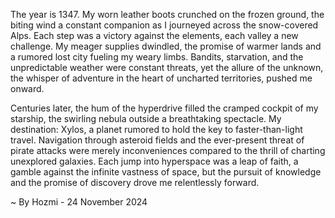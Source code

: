 
The year is 1347.  My worn leather boots crunched on the frozen ground, the biting wind a constant companion as I journeyed across the snow-covered Alps.  Each step was a victory against the elements, each valley a new challenge.  My meager supplies dwindled, the promise of warmer lands and a rumored lost city fueling my weary limbs.  Bandits, starvation, and the unpredictable weather were constant threats, yet the allure of the unknown, the whisper of adventure in the heart of uncharted territories, pushed me onward.

Centuries later, the hum of the hyperdrive filled the cramped cockpit of my starship, the swirling nebula outside a breathtaking spectacle.  My destination: Xylos, a planet rumored to hold the key to faster-than-light travel.  Navigation through asteroid fields and the ever-present threat of pirate attacks were merely inconveniences compared to the thrill of charting unexplored galaxies.  Each jump into hyperspace was a leap of faith, a gamble against the infinite vastness of space, but the pursuit of knowledge and the promise of discovery drove me relentlessly forward.

~ By Hozmi - 24 November 2024

